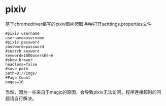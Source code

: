 # pixiv
基于chromedriver编写的pixiv图片爬取
###打开setttings.properties文件
```
#pixiv username
username=username
#pixiv password
password=password
#search keyword
keyword=1000usersÈë¤ê
#show brower
headless=false
#save path
path=D://imgs/
#Page Count
pages=10
```
当然，因为一些来自于magic的原因，会导致pixiv无法访问，程序连接超时的问题请自行解决。
